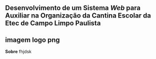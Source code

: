 **Desenvolvimento de um Sistema _Web_ para Auxiliar na Organização da Cantina Escolar da Etec de Campo Limpo Paulista**
---
imagem logo png
---
**Sobre**
fhjdsk
